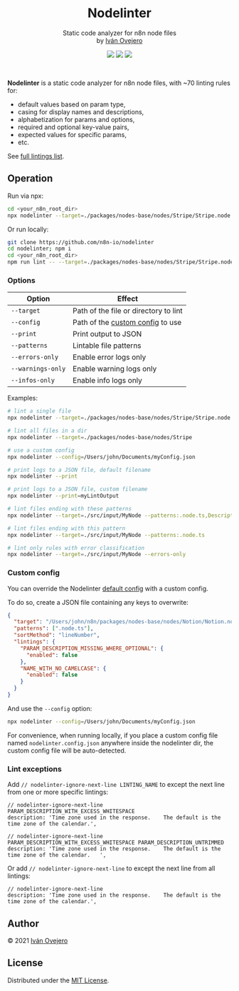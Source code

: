 <!-- <p align="center">
  <img src="logo.png" width="450" alt="Nodelinter logo" />
</p> -->

<p align="center">
  <h1 align="center">Nodelinter</h1>
</p>

<p align="center">
  Static code analyzer for n8n node files<br />
  by <a href="https://github.com/ivov">Iván Ovejero</a>
</p>

<p align="center">
  <img src="https://img.shields.io/badge/status-work%20in%20progress-blue">
  <a href="https://github.com/n8n-io"><img src="https://img.shields.io/badge/org-n8n-ff6d5a"></a>
  <img src="https://img.shields.io/badge/license-MIT-brightgreen">
</p>

<br />

<!-- <p align="center">
  <img src="screenshot.png" width="450" alt="Nodelinter screenshot" />
</p> -->

**Nodelinter** is a static code analyzer for n8n node files, with ~70 linting rules for:

- default values based on param type,
- casing for display names and descriptions,
- alphabetization for params and options,
- required and optional key-value pairs,
- expected values for specific params,
- etc.

See [full lintings list](./src/lintings.ts).

## Operation

Run via npx:

```sh
cd <your_n8n_root_dir>
npx nodelinter --target=./packages/nodes-base/nodes/Stripe/Stripe.node.ts
```

Or run locally:

```sh
git clone https://github.com/n8n-io/nodelinter
cd nodelinter; npm i
cd <your_n8n_root_dir>
npm run lint -- --target=./packages/nodes-base/nodes/Stripe/Stripe.node.ts
```

### Options

| Option            | Effect                                             |
| ----------------- | -------------------------------------------------- |
| `--target`        | Path of the file or directory to lint              |
| `--config`        | Path of the [custom config](#custom-config) to use |
| `--print`         | Print output to JSON                               |
| `--patterns`      | Lintable file patterns                             |
| `--errors-only`   | Enable error logs only                             |
| `--warnings-only` | Enable warning logs only                           |
| `--infos-only`    | Enable info logs only                              |

Examples:

```sh
# lint a single file
npx nodelinter --target=./packages/nodes-base/nodes/Stripe/Stripe.node.ts

# lint all files in a dir
npx nodelinter --target=./packages/nodes-base/nodes/Stripe

# use a custom config
npx nodelinter --config=/Users/john/Documents/myConfig.json

# print logs to a JSON file, default filename
npx nodelinter --print

# print logs to a JSON file, custom filename
npx nodelinter --print=myLintOutput

# lint files ending with these patterns
npx nodelinter --target=./src/input/MyNode --patterns:.node.ts,Description.ts

# lint files ending with this pattern
npx nodelinter --target=./src/input/MyNode --patterns:.node.ts

# lint only rules with error classification
npx nodelinter --target=./src/input/MyNode --errors-only
```

### Custom config

You can override the Nodelinter [default config](./src/defaultConfig.ts) with a custom config.

To do so, create a JSON file containing any keys to overwrite:

```json
{
  "target": "/Users/john/n8n/packages/nodes-base/nodes/Notion/Notion.node.ts",
  "patterns": [".node.ts"],
  "sortMethod": "lineNumber",
  "lintings": {
    "PARAM_DESCRIPTION_MISSING_WHERE_OPTIONAL": {
      "enabled": false
    },
    "NAME_WITH_NO_CAMELCASE": {
      "enabled": false
    }
  }
}
```

And use the `--config` option:

```sh
npx nodelinter --config=/Users/john/Documents/myConfig.json
```

For convenience, when running locally, if you place a custom config file named `nodelinter.config.json` anywhere inside the nodelinter dir, the custom config file will be auto-detected.

### Lint exceptions

Add `// nodelinter-ignore-next-line LINTING_NAME` to except the next line from one or more specific lintings:

```
// nodelinter-ignore-next-line PARAM_DESCRIPTION_WITH_EXCESS_WHITESPACE
description: 'Time zone used in the response.    The default is the time zone of the calendar.',

// nodelinter-ignore-next-line PARAM_DESCRIPTION_WITH_EXCESS_WHITESPACE PARAM_DESCRIPTION_UNTRIMMED
description: 'Time zone used in the response.    The default is the time zone of the calendar.   ',
```

Or add `// nodelinter-ignore-next-line` to except the next line from all lintings:

```
// nodelinter-ignore-next-line
description: 'Time zone used in the response.    The default is the time zone of the calendar.',
```

<!-- ## Classification

Lintings are tagged with one or more **lint areas**, i.e. the section of code affected by the linting, such as `default` (default values), `displayName` (user-facing names for params and options), `limit` (limit params), etc.

Every linting also flags a single **lint issue**, i.e. the type of problem flagged by the linting, such as `alphabetization` (alphabetical sorting of params or options), `casing` (proper casing for user-facing param names and options), `missing` (for missing context-dependent key-value pairs), etc.

Lintings can be toggled on and off by lint area, by lint issue, or individually. -->

## Author

© 2021 [Iván Ovejero](https://github.com/ivov)

## License

Distributed under the [MIT License](LICENSE.md).
